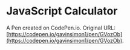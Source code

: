 # JavaScript Calculator

A Pen created on CodePen.io. Original URL: [https://codepen.io/gavinsimon1/pen/GVozOb](https://codepen.io/gavinsimon1/pen/GVozOb).


